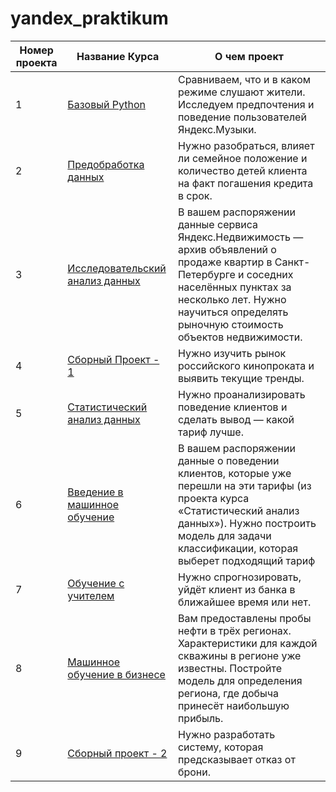 # yandex_praktikum
| Номер проекта | Название Курса                                                                                           | О чем проект                                                                                                                                                                                                                         |
|---------------|----------------------------------------------------------------------------------------------------------|--------------------------------------------------------------------------------------------------------------------------------------------------------------------------------------------------------------------------------------|
|1              | [Базовый Python](https://github.com/azxRafa/yandex_praktikum/blob/main/project_1.ipynb)                  | Сравниваем, что и в каком режиме слушают жители. Исследуем предпочтения и поведение пользователей Яндекс.Музыки.                                                                                                                     |
|2              | [Предобработка данных](https://github.com/azxRafa/yandex_praktikum/blob/main/project_2.ipynb)            | Нужно разобраться, влияет ли семейное положение и количество детей клиента на факт погашения кредита в срок.                                                                                                                         |
|3              | [Исследовательский анализ данных](https://github.com/azxRafa/yandex_praktikum/blob/main/project_3.ipynb) | В вашем распоряжении данные сервиса Яндекс.Недвижимость — архив объявлений о продаже квартир в Санкт-Петербурге и соседних населённых пунктах за несколько лет. Нужно научиться определять рыночную стоимость объектов недвижимости. |
|4              | [Сборный Проект - 1](https://github.com/azxRafa/yandex_praktikum/blob/main/project_4.ipynb)              | Нужно изучить рынок российского кинопроката и выявить текущие тренды.                                                                                                                                                                |
|5              | [Статистический анализ данных](https://github.com/azxRafa/yandex_praktikum/blob/main/project_5.ipynb)    | Нужно проанализировать поведение клиентов и сделать вывод — какой тариф лучше.                                                                                                                                                       |
|6              | [Введение в машинное обучение](https://github.com/azxRafa/yandex_praktikum/blob/main/project_6.ipynb)    | В вашем распоряжении данные о поведении клиентов, которые уже перешли на эти тарифы (из проекта курса «Статистический анализ данных»). Нужно построить модель для задачи классификации, которая выберет подходящий тариф             |
|7              | [Обучение с учителем](https://github.com/azxRafa/yandex_praktikum/blob/main/project_7.ipynb)             | Нужно спрогнозировать, уйдёт клиент из банка в ближайшее время или нет.                                                                                                                                                              |
|8              | [Машинное обучение в бизнесе](https://github.com/azxRafa/yandex_praktikum/blob/main/project_8.ipynb)     | Вам предоставлены пробы нефти в трёх регионах. Характеристики для каждой скважины в регионе уже известны. Постройте модель для определения региона, где добыча принесёт наибольшую прибыль.                                          |
|9              | [Сборный проект - 2](https://github.com/azxRafa/yandex_praktikum/blob/main/project_9.ipynb)              | Нужно разработать систему, которая предсказывает отказ от брони.                                                                                                                                                                     |
